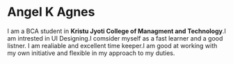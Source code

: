# Angel K Agnes
I am a BCA student in **Kristu Jyoti College of Managment and Technology**.I am intrested in UI Designing.I comsider myself as a fast learner and a good listner.
I am realiable and excellent time keeper.I am good at working with my own initiative and flexible in my approach to my duties.

